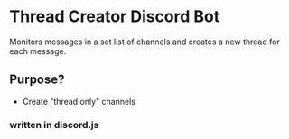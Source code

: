 # Thread Creator Discord Bot

Monitors messages in a set list of channels and creates a new thread for each message.

## Purpose? 
 - Create "thread only" channels


### written in discord.js